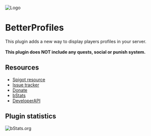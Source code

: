 ![Logo](https://imgur.com/6s0WTUS.png)

# BetterProfiles
This plugin adds a new way to display players profiles in your server.\
\
**This plugin does NOT include any quests, social or punish system.**
## Resources
- [Spigot resource](https://www.spigotmc.org/resources/83529/)
- [Issue tracker](https://github.com/AlonsoAliaga/BetterProfiles/issues)
- [Donate](https://paypal.me/AlonsoAliaga)
- [bStats](https://bstats.org/plugin/bukkit/BetterProfiles)
- [DeveloperAPI](https://github.com/AlonsoAliaga/BetterProfiles/wiki/BetterProfilesAPI)

## Plugin statistics
![bStats.org](https://bstats.org/signatures/bukkit/BetterProfiles.svg)
